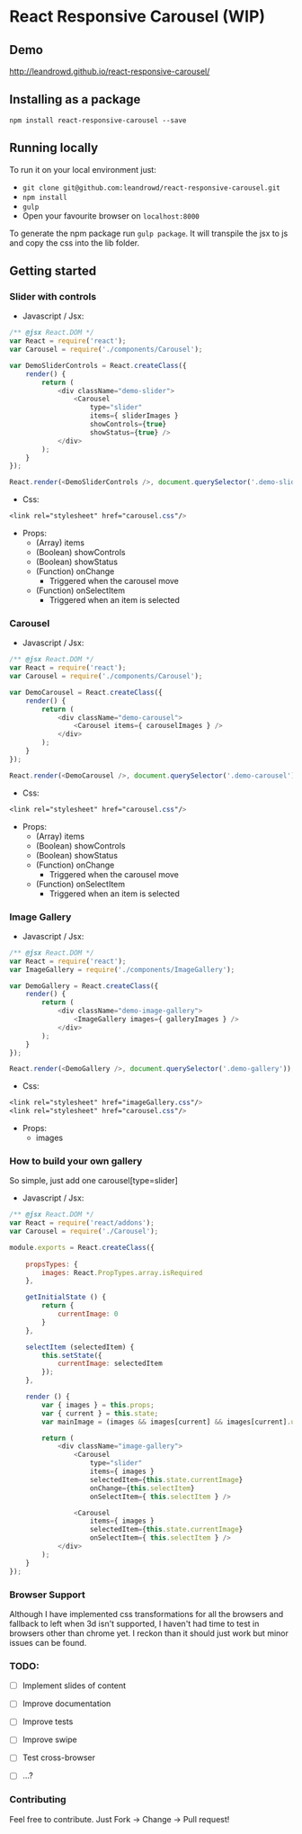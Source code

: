 # React Responsive Carousel (WIP)


## Demo

http://leandrowd.github.io/react-responsive-carousel/


## Installing as a package

`npm install react-responsive-carousel --save`


## Running locally

To run it on your local environment just: 

- `git clone git@github.com:leandrowd/react-responsive-carousel.git`
- `npm install`
- `gulp`
- Open your favourite browser on `localhost:8000`

To generate the npm package run `gulp package`. It will transpile the jsx to js and copy the css into the lib folder.


## Getting started

### Slider with controls

- Javascript / Jsx:

```javascript
/** @jsx React.DOM */
var React = require('react');
var Carousel = require('./components/Carousel');

var DemoSliderControls = React.createClass({
	render() {
		return (
			<div className="demo-slider">
				<Carousel 
					type="slider" 
					items={ sliderImages } 
					showControls={true} 
					showStatus={true} />
			</div>
		);
	}
});

React.render(<DemoSliderControls />, document.querySelector('.demo-slider-controls'));
```

- Css:

```css
<link rel="stylesheet" href="carousel.css"/>
```

- Props: 
	- (Array) items
	- (Boolean) showControls
	- (Boolean) showStatus
	- (Function) onChange
		- Triggered when the carousel move
	- (Function) onSelectItem
		- Triggered when an item is selected


### Carousel

- Javascript / Jsx:

```javascript
/** @jsx React.DOM */
var React = require('react');
var Carousel = require('./components/Carousel');

var DemoCarousel = React.createClass({
	render() {
		return (
			<div className="demo-carousel">
				<Carousel items={ carouselImages } />
			</div>
		);
	}
});

React.render(<DemoCarousel />, document.querySelector('.demo-carousel'));
```


- Css:

```css
<link rel="stylesheet" href="carousel.css"/>
```

- Props: 
	- (Array) items
	- (Boolean) showControls
	- (Boolean) showStatus
	- (Function) onChange
		- Triggered when the carousel move
	- (Function) onSelectItem
		- Triggered when an item is selected



### Image Gallery

- Javascript / Jsx:
```javascript
/** @jsx React.DOM */
var React = require('react');
var ImageGallery = require('./components/ImageGallery');

var DemoGallery = React.createClass({
	render() {
		return (
			<div className="demo-image-gallery">
				<ImageGallery images={ galleryImages } />
			</div>
		);
	}
});

React.render(<DemoGallery />, document.querySelector('.demo-gallery'));
```

- Css:
```css
<link rel="stylesheet" href="imageGallery.css"/>
<link rel="stylesheet" href="carousel.css"/>
```

- Props:
	- images



### How to build your own gallery

So simple, just add one carousel[type=slider]

- Javascript / Jsx:

```javascript
/** @jsx React.DOM */
var React = require('react/addons');
var Carousel = require('./Carousel');

module.exports = React.createClass({
	
	propsTypes: {
		images: React.PropTypes.array.isRequired
	},

	getInitialState () {
		return {
			currentImage: 0
		}
	},

	selectItem (selectedItem) {
		this.setState({
			currentImage: selectedItem
		});
	},

	render () {
		var { images } = this.props;
		var { current } = this.state;
		var mainImage = (images && images[current] && images[current].url);

		return (
			<div className="image-gallery">
				<Carousel 
					type="slider" 
					items={ images } 
					selectedItem={this.state.currentImage} 
					onChange={this.selectItem} 
					onSelectItem={ this.selectItem } />

				<Carousel 
					items={ images } 
					selectedItem={this.state.currentImage} 
					onSelectItem={ this.selectItem } />
			</div>
		);
	}
});
```


### Browser Support

Although I have implemented css transformations for all the browsers and fallback to left when 3d isn't supported, I haven't had time to test in browsers other than chrome yet. I reckon than it should just work but minor issues can be found.

### TODO:

- [ ] Implement slides of content
- [ ] Improve documentation
- [ ] Improve tests
- [ ] Improve swipe
- [ ] Test cross-browser
- [ ] ...?


### Contributing

Feel free to contribute. Just Fork -> Change -> Pull request!